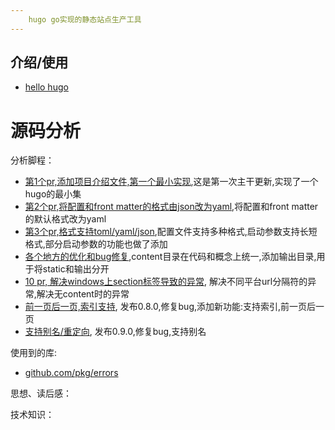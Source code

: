 ```yaml
---
    hugo go实现的静态站点生产工具
---
```


## 介绍/使用

- [hello hugo](/hugo/hello-hugo.md)

# 源码分析

分析脚程：
- [第1个pr,添加项目介绍文件,第一个最小实现](/hugo/source/1.md),这是第一次主干更新,实现了一个hugo的最小集
- [第2个pr,将配置和front matter的格式由json改为yaml](/hugo/source/2.md),将配置和front matter的默认格式改为yaml
- [第3个pr,格式支持toml/yaml/json](/hugo/source/3.md),配置文件支持多种格式,启动参数支持长短格式,部分启动参数的功能也做了添加
- [各个地方的优化和bug修复](/hugo/source/4.md),content目录在代码和概念上统一,添加输出目录,用于将static和输出分开
- [10 pr, 解决windows上section标签导致的异常](/hugo/source/5.md), 解决不同平台url分隔符的异常,解决无content时的异常
- [前一页后一页,索引支持](/hugo/source/6.md), 发布0.8.0,修复bug,添加新功能:支持索引,前一页后一页
- [支持别名/重定向](/hugo/source/7.md), 发布0.9.0,修复bug,支持别名




使用到的库:
- [github.com/pkg/errors](/pion-webrtc/lib/pkg-errors.md)


思想、读后感：


技术知识：
